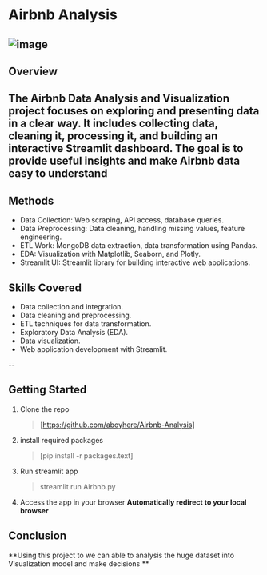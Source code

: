# Airbnb Analysis

![image](https://github.com/user-attachments/assets/a326f943-8e9f-4a43-ba59-eb55f872c278)
<br/>
--
## Overview
The Airbnb Data Analysis and Visualization project focuses on exploring and presenting data in a clear way. It includes collecting data, cleaning it, processing it, and building an interactive Streamlit dashboard. The goal is to provide useful insights and make Airbnb data easy to understand
--
## Methods
- Data Collection: Web scraping, API access, database queries.
- Data Preprocessing: Data cleaning, handling missing values, feature engineering.
- ETL Work: MongoDB data extraction, data transformation using Pandas.
- EDA: Visualization with Matplotlib, Seaborn, and Plotly.
- Streamlit UI: Streamlit library for building interactive web applications.

## Skills Covered
- Data collection and integration.
- Data cleaning and preprocessing.
- ETL techniques for data transformation.
- Exploratory Data Analysis (EDA).
- Data visualization.
- Web application development with Streamlit.
  
--
## **Getting Started**
1. Clone the repo
   >[https://github.com/aboyhere/Airbnb-Analysis]
2. install required packages
   >[pip install -r packages.text]
3. Run streamlit app
   > streamlit run Airbnb.py
4. Access the app in your browser
   **Automatically redirect to your local browser**

## Conclusion

**Using this project to we can able to analysis the huge dataset into Visualization model and make decisions **




